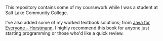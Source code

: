 This repository contains some of my coursework while I was a student at Salt Lake Community College.

I've also added some of my worked textbook solutions; from [Java for Everyone - Horstmann](http://www.wiley.com/WileyCDA/WileyTitle/productCd-EHEP003297.html).  I highly recommend this book for anyone just starting programming or those who'd like a quick review.   